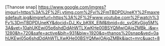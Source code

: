 [Thanose snap] https://www.google.com/imgres?imgurl=https%3A%2F%2Fi.ytimg.com%2Fvi%2FmTBDPDUneKY%2Fmaxresdefault.jpg&imgrefurl=https%3A%2F%2Fwww.youtube.com%2Fwatch%3Fv%3DmTBDPDUneKY&docid=DJ_Kv_bK9X_ElM&tbnid=dc_svGKvGjjg5M%3A&vet=10ahUKEwi05p6shdDdAhWTLXwKHe00BSYQMwjOAigZMBk..i&w=1280&h=720&safe=active&bih=931&biw=1920&q=thanos%20snap&ved=0ahUKEwi05p6shdDdAhWTLXwKHe00BSYQMwjOAigZMBk&iact=mrc&uact=8
